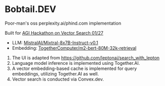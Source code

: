 # Bobtail.DEV

Poor-man's oss perplexity.ai/phind.com implementation

Built for [AGI Hackathon on Vector Search 01/27](https://partiful.com/e/FiSdgG2vIKCCp2PW0g36)

* LLM: [MistralAI/Mixtral-8x7B-Instruct-v0.1](https://huggingface.co/mistralai/Mistral-7B-Instruct-v0.1)
* Embedding: [TogetherComputer/m2-bert-80M-32k-retrieval](https://huggingface.co/togethercomputer/m2-bert-80M-32k-retrieval)

1. The UI is adapted from https://github.com/leptonai/search_with_lepton
2. Language model inference is implemented using Together.AI.
3. A vector embedding-based cache is implemented for query embeddings, utilizing Together.AI as well.
4. Vector search is conducted via Convex.dev.